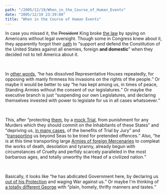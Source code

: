 ```yaml
---
path: "/2005/12/19/When_in_the_Course_of_Human_Events" 
date: "2005/12/19 23:39:00" 
title: "When in the Course of Human Events" 
---
```

<p>In case you missed it, the <strike>President</strike> King broke <a href="http://www.law.cornell.edu/uscode/html/uscode50/usc_sec_50_00001802----000-.html">the law</a> by spying on Americans without legal oversight. Though some in Congress knew about it, they apparently forgot their <a href="http://www.pegmusic.com/congressional-oath.html">oath</a> to <q>support and defend the Constitution of the United States against all enemies, foreign <strong>and domestic</strong></q> when they decided not to tell America about it.</p><br><p>In <a href="http://www.law.indiana.edu/uslawdocs/declaration.html">other words</a>, <q>he has dissolved Representative Houses repeatedly, for opposing with manly firmness his invasions on the rights of the people.</q> Or maybe it would be better to say <q>he has kept among us, in times of peace, Standing Armies without the consent of our legislatures.</q> Or maybe the executive branch is just <q>suspending our own Legislatures, and declaring themselves invested with power to legislate for us in all cases whatsoever.</q></p><br><p>This, after <q>protecting <a href="http://www.antiwar.com/news/?articleid=2444">them</a>, by a <a href="http://edition.cnn.com/2005/LAW/05/04/prisoner.abuse.england/">mock Trial</a>, from punishment for any Murders which they should commit on the Inhabitants of these States</q> and <q>depriving us, <a href="http://www.epic.org/privacy/terrorism/hr3162.html">in many cases</a>, of the benefits of Trial by Jury</q> and <q><a href="http://news.bbc.co.uk/2/hi/europe/4524864.stm">transporting</a> us beyond Seas to be tried for pretended offences.</q> Also, <q>he is at this time transporting large <a href="http://www.csmonitor.com/2005/0303/p06s02-woam.html">Armies of foreign Mercenaries</a> to compleat the works of death, desolation and tyranny, already begun with circumstances of Cruelty and perfidy scarcely paralleled in the most barbarous ages, and totally unworthy the Head of a civilized nation.</q></p><br><p>Basically, it looks like <q>he has abdicated Government here, by declaring us <a href="http://www.voanews.com/english/2005-12-19-voa60.cfm">out of his Protection</a> and waging War against us.</q> Or maybe I'm thinking of <a href="http://en.wikipedia.org/wiki/George_III_of_the_United_Kingdom">a totally different George</a> with <q>plain, homely, thrifty manners and tastes.</q></p>